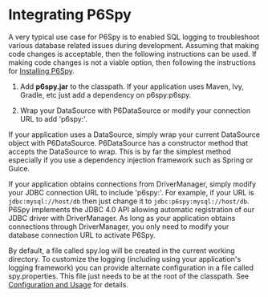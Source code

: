 # Integrating P6Spy

A very typical use case for P6Spy is to enabled SQL logging to troubleshoot various database related issues during 
development.  Assuming that making code changes is acceptable, then the following instructions can be used.  If
 making code changes is not a viable option, then following the instructions for [Installing P6Spy](install.html).

1. Add **p6spy.jar** to the classpath.  If your application uses Maven, Ivy, Gradle, etc just add a dependency on 
   p6spy:p6spy.

1. Wrap your DataSource with P6DataSource or modify your connection URL to add 'p6spy:'.
   
If your application uses a DataSource, simply wrap your current DataSource object with P6DataSource.  P6DataSource
has a constructor method that accepts the DataSource to wrap.  This is by far the simplest method
especially if you use a dependency injection framework such as Spring or Guice.    

If your application obtains connections from DriverManager, simply modify your JDBC connection URL to include 
'p6spy:'.  For example, if your URL is `jdbc:mysql://host/db` then just change it to 
`jdbc:p6spy:mysql://host/db`. P6Spy implements the JDBC 4.0 API allowing automatic registration of our JDBC driver 
with DriverManager.  As long as your application obtains connections through DriverManager, you only need to modify 
your database connection URL to activate P6Spy.

By default, a file called spy.log will be created in the current working directory.  To customize the logging
(including using your application's logging framework) you can provide alternate configuration in a file called
spy.properties.  This file just needs to be at the root of the classpath.  See [Configuration and Usage](configandusage.html)
for details.

 






